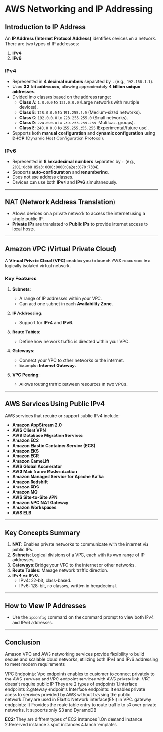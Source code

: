 # AWS Networking and IP Addressing

## **Introduction to IP Address**
An **IP Address (Internet Protocol Address)** identifies devices on a network. There are two types of IP addresses:
1. **IPv4**
2. **IPv6**

### **IPv4**
- Represented in **4 decimal numbers** separated by `.` (e.g., `192.168.1.1`).
- Uses **32-bit addresses**, allowing approximately **4 billion unique addresses**.
- Divided into classes based on the address range:
  - **Class A**: `1.0.0.0` to `126.0.0.0` (Large networks with multiple devices).
  - **Class B**: `128.0.0.0` to `191.255.0.0` (Medium-sized networks).
  - **Class C**: `192.0.0.0` to `223.255.255.0` (Small networks).
  - **Class D**: `224.0.0.0` to `239.255.255.255` (Multicast groups).
  - **Class E**: `240.0.0.0` to `255.255.255.255` (Experimental/future use).
- Supports both **manual configuration** and **dynamic configuration** using **DHCP** (Dynamic Host Configuration Protocol).

### **IPv6**
- Represented in **8 hexadecimal numbers** separated by `:` (e.g., `2001:0db8:85a3:0000:0000:8a2e:0370:7334`).
- Supports **auto-configuration** and **renumbering**.
- Does not use address classes.
- Devices can use both **IPv4** and **IPv6** simultaneously.

---

## **NAT (Network Address Translation)**
- Allows devices on a private network to access the internet using a single public IP.
- **Private IPs** are translated to **Public IPs** to provide internet access to local hosts.

---

## **Amazon VPC (Virtual Private Cloud)**
A **Virtual Private Cloud (VPC)** enables you to launch AWS resources in a logically isolated virtual network.

### **Key Features**
1. **Subnets**: 
   - A range of IP addresses within your VPC.
   - Can add one subnet in each **Availability Zone**.
   
2. **IP Addressing**:
   - Support for **IPv4** and **IPv6**.

3. **Route Tables**:
   - Define how network traffic is directed within your VPC.

4. **Gateways**:
   - Connect your VPC to other networks or the internet.
   - Example: **Internet Gateway**.

5. **VPC Peering**:
   - Allows routing traffic between resources in two VPCs.

---

## **AWS Services Using Public IPv4**
AWS services that require or support public IPv4 include:
- **Amazon AppStream 2.0**
- **AWS Client VPN**
- **AWS Database Migration Services**
- **Amazon EC2**
- **Amazon Elastic Container Service (ECS)**
- **Amazon EKS**
- **Amazon ECR**
- **Amazon GameLift**
- **AWS Global Accelerator**
- **AWS Mainframe Modernization**
- **Amazon Managed Service for Apache Kafka**
- **Amazon Redshift**
- **Amazon RDS**
- **Amazon MQ**
- **AWS Site-to-Site VPN**
- **Amazon VPC NAT Gateway**
- **Amazon Workspaces**
- **AWS ELB**

---

## **Key Concepts Summary**
1. **NAT**: Enables private networks to communicate with the internet via public IPs.
2. **Subnets**: Logical divisions of a VPC, each with its own range of IP addresses.
3. **Gateways**: Bridge your VPC to the internet or other networks.
4. **Route Tables**: Manage network traffic direction.
5. **IPv4 vs IPv6**:
   - IPv4: 32-bit, class-based.
   - IPv6: 128-bit, no classes, written in hexadecimal.

---
## **How to View IP Addresses**
- Use the `ipconfig` command on the command prompt to view both IPv4 and IPv6 addresses.

--- 
## **Conclusion**
Amazon VPC and AWS networking services provide flexibility to build secure and scalable cloud networks, utilizing both IPv4 and IPv6 addressing to meet modern requirements.

VPC Endpoints:
Vpc endpoints enables to customer to connect privately to the AWS servives and VPC endpoint services with AWS private link.
VPC doesn't require public IP
They are 2 types of endpoints
1.Interface endpoints
2.gateway endpoints
Interface endpoints:
It enables private acess to services provided by AWS without travsing the public network.They are used in Elastic Network interface(ENI) in VPC.
gateway endpoints:
It Provides the route table entry to route traffic to s3 over private networks.
It supoorts only S3 and DynamoDB

**EC2:**
They are diffrent types of EC2 instances
1.On demand instance
2.Reserved instance
3.spot instances
4.lanch templates



